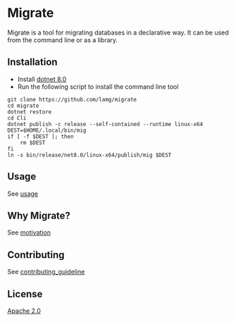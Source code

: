 # Migrate

Migrate is a tool for migrating databases in a declarative way. It can be used from the command line or as a library.

## Installation

- Install [dotnet 8.0][0]
- Run the following script to install the command line tool

```shell
git clone https://github.com/lamg/migrate
cd migrate
dotnet restore
cd Cli
dotnet publish -c release --self-contained --runtime linux-x64
DEST=$HOME/.local/bin/mig
if [ -f $DEST ]; then
    rm $DEST
fi 
ln -s bin/release/net8.0/linux-x64/publish/mig $DEST 
```

## Usage

See [usage](doc/usage.md)

## Why Migrate?

See [motivation](doc/motivation.md)

## Contributing

See [contributing_guideline](doc/contributing_guideline.md)

## License

[Apache 2.0][1]

[0]: https://dotnet.microsoft.com/en-us/download/dotnet/8.0
[1]: https://www.apache.org/licenses/LICENSE-2.0 
